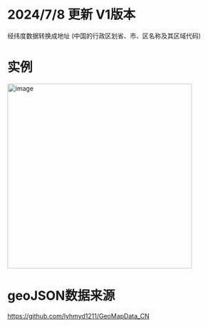 
# 2024/7/8 更新 V1版本
经纬度数据转换成地址 (中国的行政区划省、市、区名称及其区域代码)

# 实例
<img width="414" alt="image" src="https://github.com/codingMrHu/cn_geocoder/assets/30319828/aab92968-0ae0-4885-bb4d-ac248752a9e5">

# geoJSON数据来源
https://github.com/lyhmyd1211/GeoMapData_CN
